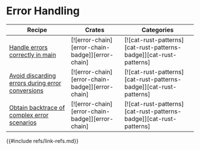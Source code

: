 # Error Handling

| Recipe | Crates | Categories |
|--------|--------|------------|
| [Handle errors correctly in main][ex-error-chain-simple-error-handling] | [![error-chain][error-chain-badge]][error-chain] | [![cat-rust-patterns][cat-rust-patterns-badge]][cat-rust-patterns] |
| [Avoid discarding errors during error conversions][ex-error-chain-avoid-discarding] | [![error-chain][error-chain-badge]][error-chain] | [![cat-rust-patterns][cat-rust-patterns-badge]][cat-rust-patterns] |
| [Obtain backtrace of complex error scenarios][ex-error-chain-backtrace] | [![error-chain][error-chain-badge]][error-chain] | [![cat-rust-patterns][cat-rust-patterns-badge]][cat-rust-patterns] |

[ex-error-chain-simple-error-handling]: errors/handle.md#handle-errors-correctly-in-main
[ex-error-chain-avoid-discarding]: errors/handle.md#avoid-discarding-errors-during-error-conversions
[ex-error-chain-backtrace]: errors/handle.md#obtain-backtrace-of-complex-error-scenarios
{{#include refs/link-refs.md}}
